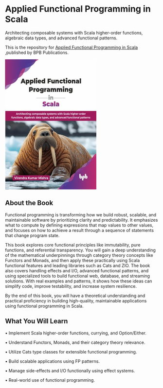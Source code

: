 # Applied Functional Programming in Scala

Architecting composable systems with Scala higher-order functions, algebraic data types, and advanced functional patterns.

This is the repository for [Applied Functional Programming in Scala
](https://bpbonline.com/products/applied-functional-programming-in-scala?variant=44705382269128),published by BPB Publications.

<img src="9789365891294.jpg">

## About the Book
Functional programming is transforming how we build robust, scalable, and maintainable software by prioritizing clarity and predictability. It emphasizes what to compute by defining expressions that map values to other values, and focuses on how to achieve a result through a sequence of statements that change program state.

This book explores core functional principles like immutability, pure functions, and referential transparency. You will gain a deep understanding of the mathematical underpinnings through category theory concepts like Functors and Monads, and then apply these practically using Scala functional features and leading libraries such as Cats and ZIO. The book also covers handling effects and I/O, advanced functional patterns, and using specialized tools to build functional web, database, and streaming solutions. With real examples and patterns, it shows how these ideas can simplify code, improve testability, and increase system resilience.

By the end of this book, you will have a theoretical understanding and practical proficiency in building high-quality, maintainable applications using functional programming in Scala.

## What You Will Learn
• Implement Scala higher-order functions, currying, and Option/Either.

• Understand Functors, Monads, and their category theory relevance.

• Utilize Cats type classes for extensible functional programming.

• Build scalable applications using FP patterns.

• Manage side-effects and I/O functionally using effect systems.

• Real-world use of functional programming.
